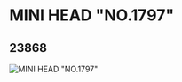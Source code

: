 # MINI HEAD "NO.1797"
## 23868
![MINI HEAD "NO.1797"](https://lc-www-live-s.legocdn.com/media/bricks/5/2/6125677.jpg)